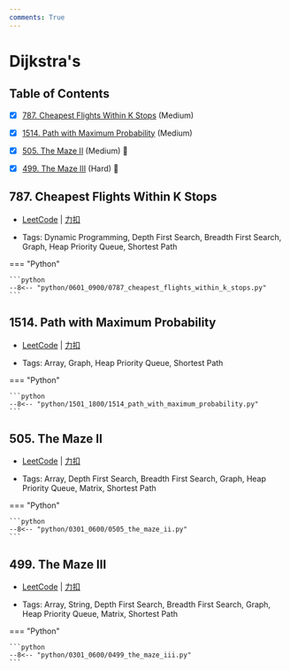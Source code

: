 ```yaml
---
comments: True
---
```


# Dijkstra's

## Table of Contents

- [x] [787. Cheapest Flights Within K Stops](#787-cheapest-flights-within-k-stops) (Medium)
- [x] [1514. Path with Maximum Probability](#1514-path-with-maximum-probability) (Medium)
- [x] [505. The Maze II](#505-the-maze-ii) (Medium) 👑
- [x] [499. The Maze III](#499-the-maze-iii) (Hard) 👑


## 787. Cheapest Flights Within K Stops

-    [LeetCode](https://leetcode.com/problems/cheapest-flights-within-k-stops/) | [力扣](https://leetcode.cn/problems/cheapest-flights-within-k-stops/)

-   Tags: Dynamic Programming, Depth First Search, Breadth First Search, Graph, Heap Priority Queue, Shortest Path

=== "Python"

    ```python
    --8<-- "python/0601_0900/0787_cheapest_flights_within_k_stops.py"
    ```



## 1514. Path with Maximum Probability

-    [LeetCode](https://leetcode.com/problems/path-with-maximum-probability/) | [力扣](https://leetcode.cn/problems/path-with-maximum-probability/)

-   Tags: Array, Graph, Heap Priority Queue, Shortest Path

=== "Python"

    ```python
    --8<-- "python/1501_1800/1514_path_with_maximum_probability.py"
    ```



## 505. The Maze II

-    [LeetCode](https://leetcode.com/problems/the-maze-ii/) | [力扣](https://leetcode.cn/problems/the-maze-ii/)

-   Tags: Array, Depth First Search, Breadth First Search, Graph, Heap Priority Queue, Matrix, Shortest Path

=== "Python"

    ```python
    --8<-- "python/0301_0600/0505_the_maze_ii.py"
    ```



## 499. The Maze III

-    [LeetCode](https://leetcode.com/problems/the-maze-iii/) | [力扣](https://leetcode.cn/problems/the-maze-iii/)

-   Tags: Array, String, Depth First Search, Breadth First Search, Graph, Heap Priority Queue, Matrix, Shortest Path

=== "Python"

    ```python
    --8<-- "python/0301_0600/0499_the_maze_iii.py"
    ```
